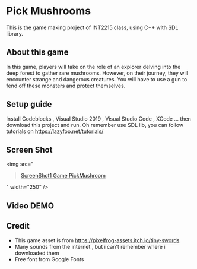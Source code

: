 
# Pick Mushrooms
This is the game making project of INT2215 class, using C++ with SDL library.

## About this game
In this game, players will take on the role of an explorer delving into the deep forest to gather rare mushrooms. However, on their journey, they will encounter strange and dangerous creatures. You will have to use a gun to fend off these monsters and protect themselves.

## Setup guide
Install Codeblocks , Visual Studio 2019 , Visual Studio Code , XCode ... then download this project and run.
Oh remember use SDL lib, you can  follow tutorials on https://lazyfoo.net/tutorials/

## Screen Shot
<img src="<blockquote class="imgur-embed-pub" lang="en" data-id="a/tsRo9hx"  ><a href="//imgur.com/a/tsRo9hx">ScreenShot1 Game PickMushroom</a></blockquote><script async src="//s.imgur.com/min/embed.js" charset="utf-8"></script>" width="250" />
## Video DEMO

## Credit
- This game asset is from https://pixelfrog-assets.itch.io/tiny-swords
- Many sounds from the internet , but i can't remember where i downloaded them
- Free font from Google Fonts
